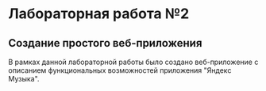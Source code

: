 # Лабораторная работа №2

## Создание простого веб-приложения

В рамках данной лабораторной работы было создано веб-приложение с описанием функциональных возможностей приложения "Яндекс Музыка".
